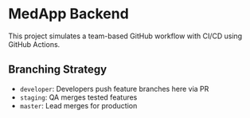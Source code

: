 # MedApp Backend

This project simulates a team-based GitHub workflow with CI/CD using GitHub Actions.

## Branching Strategy
- `developer`: Developers push feature branches here via PR
- `staging`: QA merges tested features
- `master`: Lead merges for production
